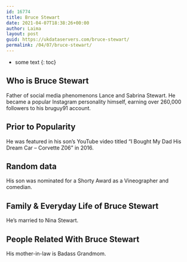 ```yaml
---
id: 16774
title: Bruce Stewart
date: 2021-04-07T18:38:26+00:00
author: Laima
layout: post
guid: https://ukdataservers.com/bruce-stewart/
permalink: /04/07/bruce-stewart/
---
```


* some text
{: toc}


## Who is Bruce Stewart
                  
                  
                  
Father of social media phenomenons Lance and Sabrina Stewart. He became a popular Instagram personality himself, earning over 260,000 followers to his bruguy91 account. 
                  
              
            
              
            
                
                
                
## Prior to Popularity
                  
                  
                  
He was featured in his son&#8217;s YouTube video titled &#8220;I Bought My Dad His Dream Car &#8211; Corvette Z06&#8221; in 2016. 
                  
              
            
              
            
                
                
                
## Random data
                  
                  
                  
His son was nominated for a Shorty Award as a Vineographer and comedian.
                  
              
            
              
            
                
                
                
## Family & Everyday Life of Bruce Stewart
                  
                  
                  
He&#8217;s married to Nina Stewart.
                  
              
            
              
            
                
                
                
## People Related With Bruce Stewart
                  
                  
                  
His mother-in-law is Badass Grandmom.
                  
              
            
              
            
                
              
            
              
              
            
            
              
            
          
          
          